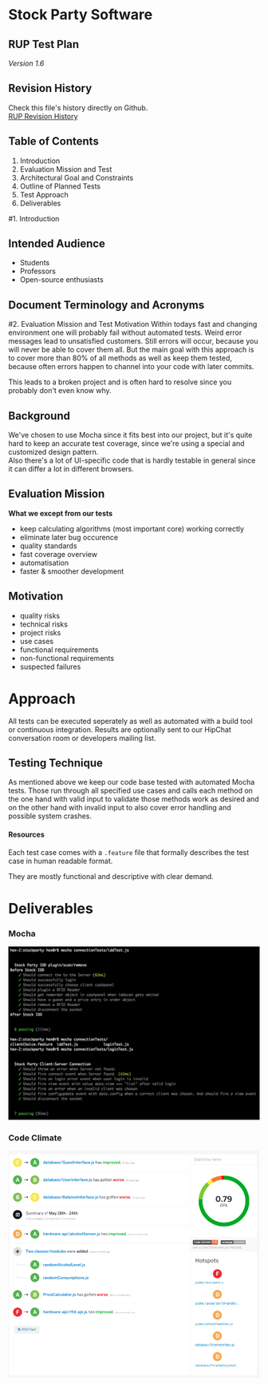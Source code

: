 # Stock Party Software #
## RUP Test Plan ##

*Version 1.6*



## Revision History ##
Check this file's history directly on Github.     
[RUP Revision History](https://github.com/unverschaemt/stockparty-projektmanagement/commits/master/rup.md)



## Table of Contents ##
1. Introduction
2. Evaluation Mission and Test
3. Architectural Goal and Constraints
4. Outline of Planned Tests
5. Test Approach
6. Deliverables

#1. Introduction   

## Intended Audience
* Students  
* Professors
* Open-source enthusiasts  
  
## Document Terminology and Acronyms

#2. Evaluation Mission and Test Motivation
Within todays fast and changing environment one will probably fail without automated tests. Weird error messages lead to unsatisfied customers. Still errors will occur, because you will never be able to cover them all. But the main goal with this approach is to cover more than 80% of all methods as well as keep them tested, because often errors happen to channel into your code with later commits.
    
This leads to a broken project and is often hard to resolve since you probably don't even know why.
  
## Background
We've chosen to use Mocha since it fits best into our project, but it's quite hard to keep an accurate test coverage, since we're using a special and customized design pattern.    
Also there's a lot of UI-specific code that is hardly testable in general since it can differ a lot in different browsers.
  
## Evaluation Mission
**What we except from our tests**
* keep calculating algorithms (most important core) working correctly
* eliminate later bug occurence
* quality standards
* fast coverage overview
* automatisation
* faster & smoother development

## Motivation
* quality risks
* technical risks
* project risks
* use cases
* functional requirements
* non-functional requirements
* suspected failures


# Approach
All tests can be executed seperately as well as automated with a build tool or continuous integration. Results are optionally sent to our HipChat conversation room or developers mailing list.

## Testing Technique
As mentioned above we keep our code base tested with automated Mocha tests. Those run through all specified use cases and calls each method on the one hand with valid input to validate those methods work as desired and on the other hand with invalid input to also cover error handling and possible system crashes. 

#### Resources
Each test case comes with a `.feature` file that formally describes the test case in human readable format.     

They are mostly functional and descriptive with clear demand.

# Deliverables
### Mocha
![Mocha](mochaTests.png)  

### Code Climate
![CodeClimate](codeclimate.png)  